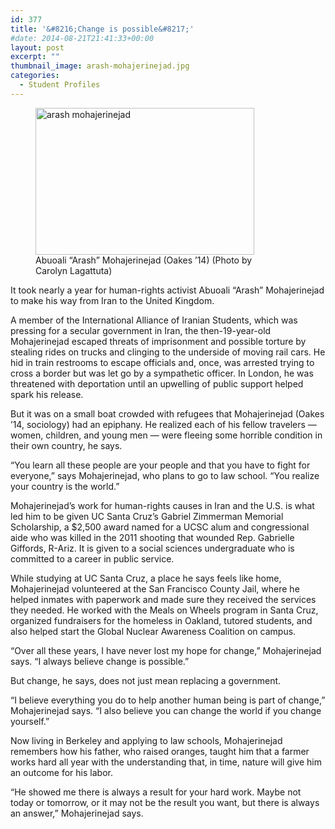 ```yaml
---
id: 377
title: '&#8216;Change is possible&#8217;'
#date: 2014-08-21T21:41:33+00:00
layout: post
excerpt: ""
thumbnail_image: arash-mohajerinejad.jpg
categories:
  - Student Profiles
---
```

<figure id="attachment_378" style="width: 350px" class="wp-caption alignright"><img class="size-full wp-image-378" src="http://live-ucsc-giving.pantheonsite.io/wp-content/uploads/2017/08/arash-mohajerinejad.jpg" alt="arash mohajerinejad" width="350" height="235" srcset="https://ucsc-giving.lndo.site/wp-content/uploads/2017/08/arash-mohajerinejad.jpg 350w, https://ucsc-giving.lndo.site/wp-content/uploads/2017/08/arash-mohajerinejad-300x201.jpg 300w" sizes="(max-width: 350px) 100vw, 350px" /><figcaption class="wp-caption-text">Abuoali &#8220;Arash&#8221; Mohajerinejad (Oakes &#8217;14)  
(Photo by Carolyn Lagattuta)</figcaption></figure> 

It took nearly a year for human-rights activist Abuoali &#8220;Arash&#8221; Mohajerinejad to make his way from Iran to the United Kingdom.

A member of the International Alliance of Iranian Students, which was pressing for a secular government in Iran, the then-19-year-old Mohajerinejad escaped threats of imprisonment and possible torture by stealing rides on trucks and clinging to the underside of moving rail cars. He hid in train restrooms to escape officials and, once, was arrested trying to cross a border but was let go by a sympathetic officer. In London, he was threatened with deportation until an upwelling of public support helped spark his release.

But it was on a small boat crowded with refugees that Mohajerinejad (Oakes &#8217;14, sociology) had an epiphany. He realized each of his fellow travelers — women, children, and young men — were fleeing some horrible condition in their own country, he says.

&#8220;You learn all these people are your people and that you have to fight for everyone,&#8221; says Mohajerinejad, who plans to go to law school. &#8220;You realize your country is the world.&#8221;

Mohajerinejad&#8217;s work for human-rights causes in Iran and the U.S. is what led him to be given UC Santa Cruz&#8217;s Gabriel Zimmerman Memorial Scholarship, a $2,500 award named for a UCSC alum and congressional aide who was killed in the 2011 shooting that wounded Rep. Gabrielle Giffords, R-Ariz. It is given to a social sciences undergraduate who is committed to a career in public service.

While studying at UC Santa Cruz, a place he says feels like home, Mohajerinejad volunteered at the San Francisco County Jail, where he helped inmates with paperwork and made sure they received the services they needed. He worked with the Meals on Wheels program in Santa Cruz, organized fundraisers for the homeless in Oakland, tutored students, and also helped start the Global Nuclear Awareness Coalition on campus.

&#8220;Over all these years, I have never lost my hope for change,&#8221; Mohajerinejad says. &#8220;I always believe change is possible.&#8221;

But change, he says, does not just mean replacing a government.

&#8220;I believe everything you do to help another human being is part of change,&#8221; Mohajerinejad says. &#8220;I also believe you can change the world if you change yourself.&#8221;

Now living in Berkeley and applying to law schools, Mohajerinejad remembers how his father, who raised oranges, taught him that a farmer works hard all year with the understanding that, in time, nature will give him an outcome for his labor.

&#8220;He showed me there is always a result for your hard work. Maybe not today or tomorrow, or it may not be the result you want, but there is always an answer,&#8221; Mohajerinejad says.

